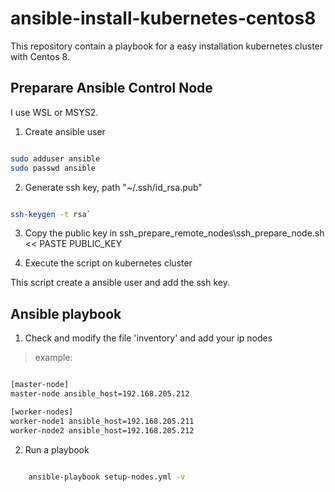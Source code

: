 # ansible-install-kubernetes-centos8

This repository contain a playbook for a easy installation kubernetes cluster with Centos 8.

## Preparare Ansible Control Node

I use WSL or MSYS2.

1. Create ansible user

```bash

sudo adduser ansible
sudo passwd ansible

```

2. Generate ssh key, path "~/.ssh/id_rsa.pub"

```bash

ssh-keygen -t rsa`

```

3. Copy the public key in ssh_prepare_remote_nodes\ssh_prepare_node.sh << PASTE PUBLIC_KEY


4. Execute the script on kubernetes cluster

This script create a ansible user and add the ssh key.

## Ansible playbook

1. Check and modify the file 'inventory' and add your ip nodes

> example:

```bash

[master-node]
master-node ansible_host=192.168.205.212

[worker-nodes]
worker-node1 ansible_host=192.168.205.211
worker-node2 ansible_host=192.168.205.212

```

2. Run a playbook

```bash

    ansible-playbook setup-nodes.yml -v

```
